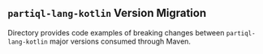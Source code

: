 ## `partiql-lang-kotlin` Version Migration
Directory provides code examples of breaking changes between `partiql-lang-kotlin` major versions consumed through 
Maven.
